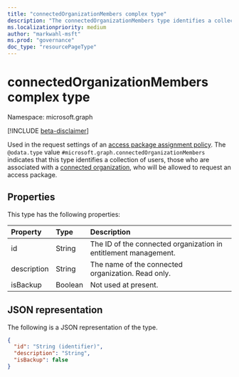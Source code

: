 ```yaml
---
title: "connectedOrganizationMembers complex type"
description: "The connectedOrganizationMembers type identifies a collection of users in the tenant who will be allowed as requestor, approver or reviewer."
ms.localizationpriority: medium
author: "markwahl-msft"
ms.prod: "governance"
doc_type: "resourcePageType"
---
```


# connectedOrganizationMembers complex type

Namespace: microsoft.graph

[!INCLUDE [beta-disclaimer](../../includes/beta-disclaimer.md)]

Used in the request settings of an [access package assignment policy](accesspackageassignmentpolicy.md). The `@odata.type` value `#microsoft.graph.connectedOrganizationMembers` indicates that this type identifies a collection of users, those who are associated with a [connected organization](connectedorganization.md), who will be allowed to request an access package.

## Properties

This type has the following properties:

| Property                     | Type                      | Description |
| :--------------------------- | :------------------------ | :---------- |
| id |String | The ID of the connected organization in entitlement management. |
| description |String | The name of the connected organization. Read only. |
| isBackup | Boolean | Not used at present. |

## JSON representation

The following is a JSON representation of the type.

<!-- {
  "blockType": "resource",
  "optionalProperties": [

  ],
  "@odata.type": "microsoft.graph.connectedOrganizationMembers",
  "baseType": "microsoft.graph.userSet"
}-->

```json
{
  "id": "String (identifier)",
  "description": "String",
  "isBackup": false
}
```

<!-- uuid: 16cd6b66-4b1a-43a1-adaf-3a886856ed98
2019-02-04 14:57:30 UTC -->
<!-- {
  "type": "#page.annotation",
  "description": "connectedOrganizationMembers complex type",
  "keywords": "",
  "section": "documentation",
  "tocPath": ""
}-->


